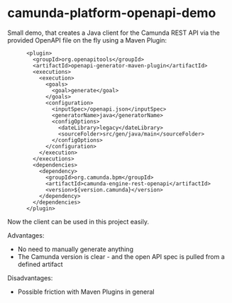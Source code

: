 # camunda-platform-openapi-demo

Small demo, that creates a Java client for the Camunda REST API via the provided OpenAPI file on the fly using a Maven Plugin: 

```
      <plugin>
        <groupId>org.openapitools</groupId>
        <artifactId>openapi-generator-maven-plugin</artifactId>
        <executions>
          <execution>
            <goals>
              <goal>generate</goal>
            </goals>
            <configuration>
              <inputSpec>/openapi.json</inputSpec>
              <generatorName>java</generatorName>
              <configOptions>
                <dateLibrary>legacy</dateLibrary>
                <sourceFolder>src/gen/java/main</sourceFolder>
              </configOptions>
            </configuration>
          </execution>
        </executions>
        <dependencies>
          <dependency>
            <groupId>org.camunda.bpm</groupId>
            <artifactId>camunda-engine-rest-openapi</artifactId>
            <version>${version.camunda}</version>
          </dependency>
        </dependencies>
      </plugin>
```

Now the client can be used in this project easily. 

Advantages:

* No need to manually generate anything
* The Camunda version is clear - and the open API spec is pulled from a defined artifact

Disadvantages:

* Possible friction with Maven Plugins in general
